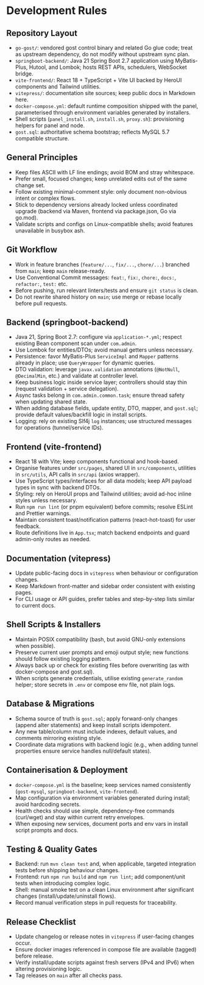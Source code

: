 # Development Rules

## Repository Layout
- `go-gost/`: vendored gost control binary and related Go glue code; treat as upstream dependency, do not modify without upstream sync plan.
- `springboot-backend/`: Java 21 Spring Boot 2.7 application using MyBatis-Plus, Hutool, and Lombok; hosts REST APIs, schedulers, WebSocket bridge.
- `vite-frontend/`: React 18 + TypeScript + Vite UI backed by HeroUI components and Tailwind utilities.
- `vitepress/`: documentation site sources; keep public docs in Markdown here.
- `docker-compose.yml`: default runtime composition shipped with the panel, parameterised through environment variables generated by installers.
- Shell scripts (`panel_install.sh`, `install.sh`, `proxy.sh`): provisioning helpers for panel and node.
- `gost.sql`: authoritative schema bootstrap; reflects MySQL 5.7 compatible structure.

## General Principles
- Keep files ASCII with LF line endings; avoid BOM and stray whitespace.
- Prefer small, focused changes; keep unrelated edits out of the same change set.
- Follow existing minimal-comment style: only document non-obvious intent or complex flows.
- Stick to dependency versions already locked unless coordinated upgrade (backend via Maven, frontend via package.json, Go via go.mod).
- Validate scripts and configs on Linux-compatible shells; avoid features unavailable in busybox ash.

## Git Workflow
- Work in feature branches (`feature/...`, `fix/...`, `chore/...`) branched from `main`; keep `main` release-ready.
- Use Conventional Commit messages: `feat:`, `fix:`, `chore:`, `docs:`, `refactor:`, `test:` etc.
- Before pushing, run relevant linters/tests and ensure `git status` is clean.
- Do not rewrite shared history on `main`; use merge or rebase locally before pull requests.

## Backend (springboot-backend)
- Java 21, Spring Boot 2.7: configure via `application-*.yml`; respect existing Bean component scan under `com.admin`.
- Use Lombok for entities/DTOs; avoid manual getters unless necessary.
- Persistence: favor MyBatis-Plus `ServiceImpl` and `Mapper` patterns already in place; use `QueryWrapper` for dynamic queries.
- DTO validation: leverage `javax.validation` annotations (`@NotNull`, `@DecimalMin`, etc.) and validate at controller level.
- Keep business logic inside service layer; controllers should stay thin (request validation + service delegation).
- Async tasks belong in `com.admin.common.task`; ensure thread safety when updating shared state.
- When adding database fields, update entity, DTO, mapper, and `gost.sql`; provide default values/backfill logic in install scripts.
- Logging: rely on existing Slf4j `log` instances; use structured messages for operations (tunnel/service IDs).

## Frontend (vite-frontend)
- React 18 with Vite; keep components functional and hook-based.
- Organise features under `src/pages`, shared UI in `src/components`, utilities in `src/utils`, API calls in `src/api` (axios wrapper).
- Use TypeScript types/interfaces for all data models; keep API payload types in sync with backend DTOs.
- Styling: rely on HeroUI props and Tailwind utilities; avoid ad-hoc inline styles unless necessary.
- Run `npm run lint` (or pnpm equivalent) before commits; resolve ESLint and Prettier warnings.
- Maintain consistent toast/notification patterns (react-hot-toast) for user feedback.
- Route definitions live in `App.tsx`; match backend endpoints and guard admin-only routes as needed.

## Documentation (vitepress)
- Update public-facing docs in `vitepress` when behaviour or configuration changes.
- Keep Markdown front-matter and sidebar order consistent with existing pages.
- For CLI usage or API guides, prefer tables and step-by-step lists similar to current docs.

## Shell Scripts & Installers
- Maintain POSIX compatibility (bash, but avoid GNU-only extensions when possible).
- Preserve current user prompts and emoji output style; new functions should follow existing logging pattern.
- Always back up or check for existing files before overwriting (as with docker-compose and gost.sql).
- When scripts generate credentials, utilise existing `generate_random` helper; store secrets in `.env` or compose env file, not plain logs.

## Database & Migrations
- Schema source of truth is `gost.sql`; apply forward-only changes (append alter statements) and keep install scripts idempotent.
- Any new table/column must include indexes, default values, and comments mirroring existing style.
- Coordinate data migrations with backend logic (e.g., when adding tunnel properties ensure service handles null/default states).

## Containerisation & Deployment
- `docker-compose.yml` is the baseline; keep services named consistently (`gost-mysql`, `springboot-backend`, `vite-frontend`).
- Map configuration via environment variables generated during install; avoid hardcoding secrets.
- Health checks should use simple, dependency-free commands (curl/wget) and stay within current retry envelopes.
- When exposing new services, document ports and env vars in install script prompts and docs.

## Testing & Quality Gates
- Backend: run `mvn clean test` and, when applicable, targeted integration tests before shipping behaviour changes.
- Frontend: run `npm run build` and `npm run lint`; add component/unit tests when introducing complex logic.
- Shell: manual smoke test on a clean Linux environment after significant changes (install/update/uninstall flows).
- Record manual verification steps in pull requests for traceability.

## Release Checklist
- Update changelog or release notes in `vitepress` if user-facing changes occur.
- Ensure docker images referenced in compose file are available (tagged) before release.
- Verify install/update scripts against fresh servers (IPv4 and IPv6) when altering provisioning logic.
- Tag releases on `main` after all checks pass.
